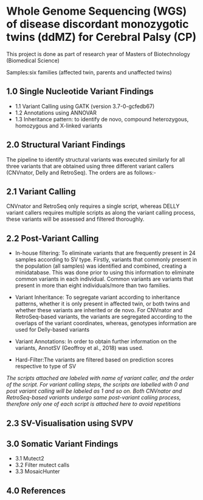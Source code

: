 # Whole Genome Sequencing (WGS) of disease discordant monozygotic twins (ddMZ) for Cerebral Palsy (CP)

This project is done as part of research year of Masters of Biotechnology (Biomedical Science) 

Samples:six families (affected twin, parents and unaffected twins)

## 1.0 Single Nucleotide Variant Findings
- 1.1 Variant Calling using GATK (version 3.7-0-gcfedb67)
- 1.2 Annotations using ANNOVAR
- 1.3 Inheritance pattern: to identify de novo, compound heterozygous, homozygous and X-linked variants

## 2.0 Structural Variant Findings
The pipeline to identify structural variants was executed similarly for all three variants that are obtained using three different variant callers (CNVnator, Delly and RetroSeq). The orders are as follows:-

## 2.1 Variant Calling
CNVnator and RetroSeq only requires a single script, whereas DELLY variant callers requires multiple scripts as along the variant calling process, these variants will be assessed and filtered thoroughly.

## 2.2 Post-Variant Calling

- In-house filtering: To eliminate variants that are frequently present in 24 samples according to SV type. Firstly, variants that commonly present in the population (all samples) was identified and combined, creating a minidatabase. This was done prior to using this information to eliminate common variants in each individual. Common variants are variants that present in more than eight individuals/more than two families.

- Variant Inheritance: To segregate variant according to inheritance patterns, whether it is only present in affected twin, or both twins and whether these variants are inherited or de novo. For CNVnator and RetroSeq-based variants, the variants are segregated according to the overlaps of the variant coordinates, whereas, genotypes information are used for Delly-based variants

- Variant Annotations: In order to obtain further information on the variants, AnnotSV (Geoffroy et al., 2018) was used.

- Hard-Filter:The variants are filtered based on prediction scores respective to type of SV

*The scripts attached are labeled with name of variant caller, and the order of the script. For variant calling steps, the scripts are labelled with 0 and post variant calling will be labeled as 1 and so on. Both CNVnator and RetroSeq-based variants undergo same post-variant caliing process, therefore only one of each script is attached here to avoid repetitions*

## 2.3 SV-Visualisation using SVPV

## 3.0 Somatic Variant Findings
- 3.1 Mutect2
- 3.2 Filter mutect calls
- 3.3 MosaicHunter

## 4.0 References

